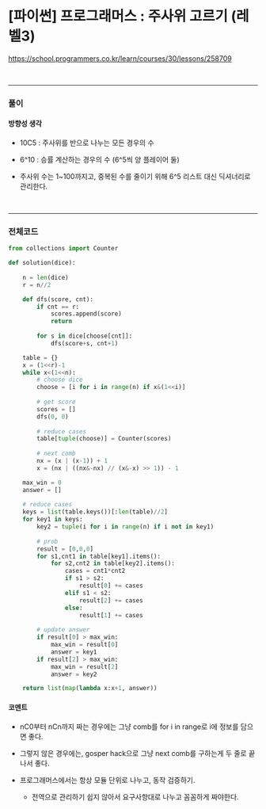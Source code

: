 # **\[파이썬\] 프로그래머스 : 주사위 고르기 (레벨3)**

https://school.programmers.co.kr/learn/courses/30/lessons/258709

<br>

---

### **풀이**

#### **방향성 생각**

- 10C5 : 주사위를 반으로 나누는 모든 경우의 수

- 6^10 : 승률 계산하는 경우의 수 (6^5씩 양 플레이어 둘)

- 주사위 수는 1~100까지고, 중복된 수를 줄이기 위해 6^5 리스트 대신 딕셔너리로 관리한다.

<br>

---

### **전체코드**

```python
from collections import Counter

def solution(dice):
    
    n = len(dice)
    r = n//2

    def dfs(score, cnt):
        if cnt == r:
            scores.append(score)
            return
        
        for s in dice[choose[cnt]]:
            dfs(score+s, cnt+1)

    table = {}
    x = (1<<r)-1
    while x<(1<<n):
        # choose dice
        choose = [i for i in range(n) if x&(1<<i)]
        
        # get score
        scores = []
        dfs(0, 0)
        
        # reduce cases
        table[tuple(choose)] = Counter(scores)
        
        # next comb
        nx = (x | (x-1)) + 1
        x = (nx | ((nx&-nx) // (x&-x) >> 1)) - 1

    max_win = 0
    answer = []
    
    # reduce cases
    keys = list(table.keys())[:len(table)//2]
    for key1 in keys:
        key2 = tuple(i for i in range(n) if i not in key1)
        
        # prob
        result = [0,0,0]
        for s1,cnt1 in table[key1].items():
            for s2,cnt2 in table[key2].items():
                cases = cnt1*cnt2
                if s1 > s2:
                    result[0] += cases
                elif s1 < s2:
                    result[2] += cases
                else:
                    result[1] += cases
        
        # update answer
        if result[0] > max_win:
            max_win = result[0]
            answer = key1
        if result[2] > max_win:
            max_win = result[2]
            answer = key2

    return list(map(lambda x:x+1, answer))
```

#### **코멘트**

- nC0부터 nCn까지 짜는 경우에는 그냥 comb를 for i in range로 i에 정보를 담으면 좋다.

- 그렇지 않은 경우에는, gosper hack으로 그냥 next comb를 구하는게 두 줄로 끝나서 좋다.

- 프로그래머스에서는 항상 모듈 단위로 나누고, 동작 검증하기.
  - 전역으로 관리하기 쉽지 않아서 요구사항대로 나누고 꼼꼼하게 짜야한다.

